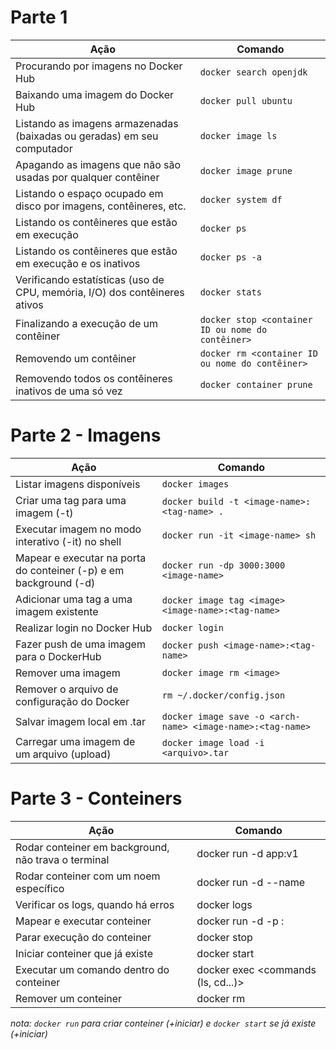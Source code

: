 # Parte 1
| Ação                                                                       | Comando                                           |
|----------------------------------------------------------------------------|---------------------------------------------------|
| Procurando por imagens no Docker Hub                                       | `docker search openjdk`                           |
| Baixando uma imagem do Docker Hub                                          | `docker pull ubuntu`                              |
| Listando as imagens armazenadas (baixadas ou geradas) em seu computador    | `docker image ls`                                 |
| Apagando as imagens que não são usadas por qualquer contêiner              | `docker image prune`                              |
| Listando o espaço ocupado em disco por imagens, contêineres, etc.          | `docker system df`                                |
| Listando os contêineres que estão em execução                              | `docker ps`                                       |
| Listando os contêineres que estão em execução e os inativos                | `docker ps -a`                                    |
| Verificando estatísticas (uso de CPU, memória, I/O) dos contêineres ativos | `docker stats`                                    |
| Finalizando a execução de um contêiner                                     | `docker stop <container ID ou nome do contêiner>` |
| Removendo um contêiner                                                     | `docker rm <container ID ou nome do contêiner>`   |
| Removendo todos os contêineres inativos de uma só vez                      | `docker container prune`                          |


# Parte 2 - Imagens
| Ação                                                               | Comando                                                    |
|--------------------------------------------------------------------|------------------------------------------------------------|
| Listar imagens disponíveis                                         | `docker images`                                            |
| Criar uma tag para uma imagem (-t)                                 | `docker build -t <image-name>:<tag-name> .`                |
| Executar imagem no modo interativo (-it) no shell                  | `docker run -it <image-name> sh`                           |
| Mapear e executar na porta do conteiner  (-p) e em background (-d) | `docker run -dp 3000:3000 <image-name>`                    |
| Adicionar uma tag a uma imagem existente                           | `docker image tag <image> <image-name>:<tag-name>`         |
| Realizar login no Docker Hub                                       | `docker login`                                             |
| Fazer push de uma imagem para o DockerHub                       | `docker push <image-name>:<tag-name>`                      |
| Remover uma imagem                                                 | `docker image rm <image>`                                  |
| Remover o arquivo de configuração do Docker                        | `rm ~/.docker/config.json`                                 |
| Salvar imagem local em .tar                                        | `docker image save -o <arch-name> <image-name>:<tag-name>` |
| Carregar uma imagem de um arquivo (upload)                         | `docker image load -i <arquivo>.tar`                       |


# Parte 3 - Conteiners

| Ação                                                | Comando                                             |
| --------------------------------------------------- | --------------------------------------------------- |
| Rodar conteiner em background, não trava o terminal | docker run -d  app:v1                               |
| Rodar conteiner com um noem específico              | docker run -d --name <name-conteiner>               |
| Verificar os logs, quando há erros                  | docker logs <id-conteiner>                          |git
| Mapear e executar conteiner                         | docker run -d -p <host-port>:<docker-port>          |
| Parar execução do conteiner                         | docker stop <conteiner-name>                        |
| Iniciar conteiner que já existe                     | docker start <conteiner-name>                       |
| Executar um comando dentro do conteiner             | docker exec <conteiner-name> <commands (ls, cd...)> |
| Remover um conteiner                                | docker rm <conteiner-name>                          |




_nota: `docker run` para criar conteiner (+iniciar) e `docker start` se já existe (+iniciar)_